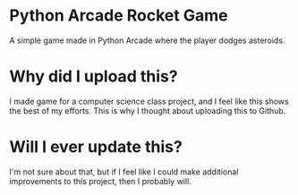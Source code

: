 # Python Arcade Rocket Game
A simple game made in Python Arcade where the player dodges asteroids.

# Why did I upload this?
I made game for a computer science class project, and I feel like this shows the best of my efforts. This is why I thought about uploading this to Github.

# Will I ever update this?
I'm not sure about that, but if I feel like I could make additional improvements to this project, then I probably will.
